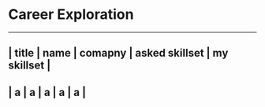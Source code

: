 # Career Exploration

----------------------------------------------------------------
| title | name  |  comapny |  asked skillset |  my skillset  |
----------------------------------------------------------------
| a     | a     | a        |              a  |           a   |
----------------------------------------------------------------

